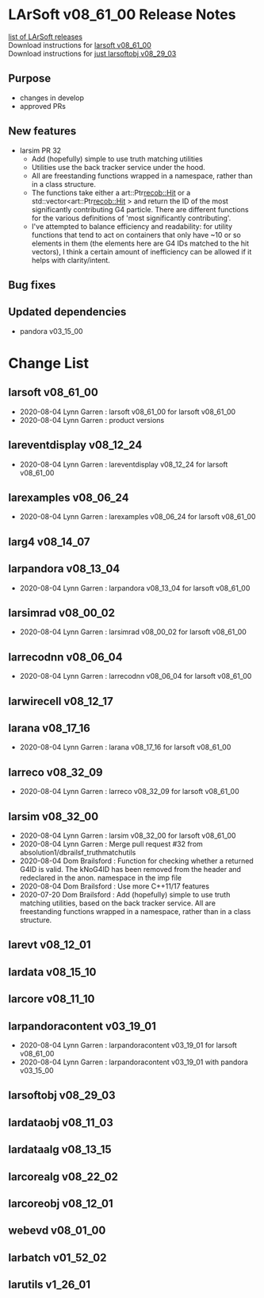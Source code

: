 # LArSoft v08_61_00 Release Notes



[list of LArSoft releases](LArSoft_release_list)  
Download instructions for [larsoft v08_61_00](http://scisoft.fnal.gov/scisoft/bundles/larsoft/v08_61_00/larsoft-v08_61_00.html)  
Download instructions for [just larsoftobj v08_29_03](http://scisoft.fnal.gov/scisoft/bundles/larsoftobj/v08_29_03/larsoftobj-v08_29_03.html)

## Purpose

-   changes in develop
-   approved PRs

## New features

-   larsim PR 32
    -   Add (hopefully) simple to use truth matching utilities
    -   Utilities use the back tracker service under the hood.
    -   All are freestanding functions wrapped in a namespace, rather than in a class structure.
    -   The functions take either a art::Ptr<recob::Hit> or a std::vector\<art::Ptr<recob::Hit> \> and return the ID of the most significantly contributing G4 particle. There are different functions for the various definitions of 'most significantly contributing'.
    -   I've attempted to balance efficiency and readability: for utility functions that tend to act on containers that only have \~10 or so elements in them (the elements here are G4 IDs matched to the hit vectors), I think a certain amount of inefficiency can be allowed if it helps with clarity/intent.

## Bug fixes

## Updated dependencies

-   pandora v03_15_00

# Change List

## larsoft v08_61_00

-   2020-08-04 Lynn Garren : larsoft v08_61_00 for larsoft v08_61_00
-   2020-08-04 Lynn Garren : product versions

## lareventdisplay v08_12_24

-   2020-08-04 Lynn Garren : lareventdisplay v08_12_24 for larsoft v08_61_00

## larexamples v08_06_24

-   2020-08-04 Lynn Garren : larexamples v08_06_24 for larsoft v08_61_00

## larg4 v08_14_07

## larpandora v08_13_04

-   2020-08-04 Lynn Garren : larpandora v08_13_04 for larsoft v08_61_00

## larsimrad v08_00_02

-   2020-08-04 Lynn Garren : larsimrad v08_00_02 for larsoft v08_61_00

## larrecodnn v08_06_04

-   2020-08-04 Lynn Garren : larrecodnn v08_06_04 for larsoft v08_61_00

## larwirecell v08_12_17

## larana v08_17_16

-   2020-08-04 Lynn Garren : larana v08_17_16 for larsoft v08_61_00

## larreco v08_32_09

-   2020-08-04 Lynn Garren : larreco v08_32_09 for larsoft v08_61_00

## larsim v08_32_00

-   2020-08-04 Lynn Garren : larsim v08_32_00 for larsoft v08_61_00
-   2020-08-04 Lynn Garren : Merge pull request \#32 from absolution1/dbrailsf_truthmatchutils
-   2020-08-04 Dom Brailsford : Function for checking whether a returned G4ID is valid. The kNoG4ID has been removed from the header and redeclared in the anon. namespace in the imp file
-   2020-08-04 Dom Brailsford : Use more C++11/17 features
-   2020-07-20 Dom Brailsford : Add (hopefully) simple to use truth matching utilities, based on the back tracker service. All are freestanding functions wrapped in a namespace, rather than in a class structure.

## larevt v08_12_01

## lardata v08_15_10

## larcore v08_11_10

## larpandoracontent v03_19_01

-   2020-08-04 Lynn Garren : larpandoracontent v03_19_01 for larsoft v08_61_00
-   2020-08-04 Lynn Garren : larpandoracontent v03_19_01 with pandora v03_15_00

## larsoftobj v08_29_03

## lardataobj v08_11_03

## lardataalg v08_13_15

## larcorealg v08_22_02

## larcoreobj v08_12_01

## webevd v08_01_00

## larbatch v01_52_02

## larutils v1_26_01
